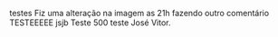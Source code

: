 testes
Fiz uma alteração na imagem as 21h
fazendo outro comentário
TESTEEEEE
jsjb
Teste 500
teste José Vitor.

